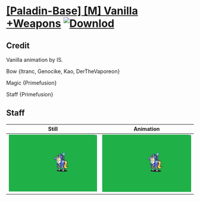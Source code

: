 # [\[Paladin-Base\] \[M\] Vanilla +Weapons](./) [![Downlod](https://img.shields.io/badge/Download--red?style=social&logo=github)](https://minhaskamal.github.io/DownGit/#/home?url=https://github.com/Klokinator/FE-Repo/tree/main/Battle%20Animations%2FMounted%20-%20Cavs%2C%20Paladins%2C%20Rangers%2F%5BPaladin-Base%5D%20%5BM%5D%20Vanilla%20%2BWeapons%2F7.%20Staff)

## Credit

Vanilla animation by IS.

Bow {ltranc, Genocike, Kao, DerTheVaporeon}

Magic {Primefusion}

Staff {Primefusion}

## Staff

| Still | Animation |
| :---: | :-------: |
| ![Staff still](./Staff_000.png) | ![Staff animation](./Staff.gif) |
